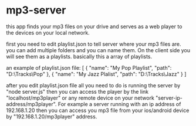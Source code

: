 # mp3-server
this app finds your mp3 files on your drive and serves as a web player to the devices on your local network.

first you need to edit playlist.json to tell server where your mp3 files are.
you can add multiple folders and you can name them. On the client side you will see them as a playlists.
basically this a array of playlists.

an example of playlist.json file:
[
    {
        "name": "My Pop Playlist",
        "path": "D:\\Tracks\\Pop"
    },
    {
        "name": "My Jazz Plalist",
        "path": "D:\\Tracks\\Jazz"
    }
 ]
 
 after you edit playlist.json file all you need to do is running the server by "node server.js" then you can access the player by the link "localhost/mp3player"
 or any remote device on your network "server-ip-address/mp3player". For example a server running with an ip address of 192.168.1.20 then you can access you mp3 file from your ios/android device by "192.168.1.20/mp3player" address. 
 
